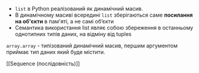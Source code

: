 - `list` в Python реалізований як динамічний масив.
- В динамічному масиві всередині `list` зберігаються саме **посилання на об'єкти** в пам'яті, а не самі об’єкти
- Семантика використання list являє собою збереження в останньому однотипних типів даних, на відміну від tuples

`array.array` - типізований динамічний масив, першим аргументом приймає тип даних який буде містити.

[[Sequence (послідовність)]]